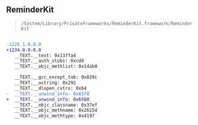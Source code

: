 ## ReminderKit

> `/System/Library/PrivateFrameworks/ReminderKit.framework/ReminderKit`

```diff

-1225.1.0.0.0
+1234.0.0.0.0
   __TEXT.__text: 0x137fa4
   __TEXT.__auth_stubs: 0xcd0
   __TEXT.__objc_methlist: 0x14ab0

   __TEXT.__gcc_except_tab: 0x829c
   __TEXT.__ustring: 0x292
   __TEXT.__dlopen_cstrs: 0xb4
-  __TEXT.__unwind_info: 0x65f8
+  __TEXT.__unwind_info: 0x6588
   __TEXT.__objc_classname: 0x37ef
   __TEXT.__objc_methname: 0x2615d
   __TEXT.__objc_methtype: 0x4197

```

